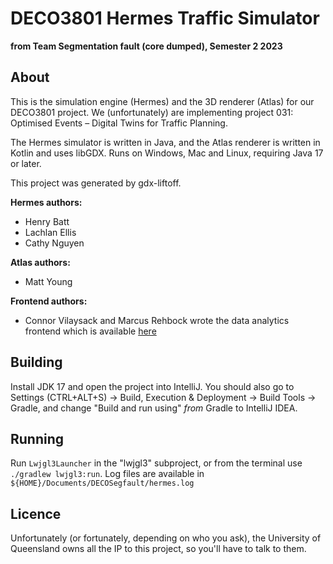 # DECO3801 Hermes Traffic Simulator
**from Team Segmentation fault (core dumped), Semester 2 2023**

## About
This is the simulation engine (Hermes) and the 3D renderer (Atlas) for our DECO3801 project. We (unfortunately)
are implementing project 031: Optimised Events – Digital Twins for Traffic Planning.

The Hermes simulator is written in Java, and the Atlas renderer is written in Kotlin and uses libGDX. Runs
on Windows, Mac and Linux, requiring Java 17 or later.

This project was generated by gdx-liftoff.

**Hermes authors:**
- Henry Batt
- Lachlan Ellis
- Cathy Nguyen

**Atlas authors:**
- Matt Young

**Frontend authors:**
- Connor Vilaysack and Marcus Rehbock wrote the data analytics frontend which is available [here](TODO)

## Building
Install JDK 17 and open the project into IntelliJ. You should also go to Settings (CTRL+ALT+S) 
-> Build, Execution & Deployment -> Build Tools -> Gradle, and change "Build and run using" _from_ Gradle to
IntelliJ IDEA.

## Running
Run `Lwjgl3Launcher` in the "lwjgl3" subproject, or from the terminal use `./gradlew lwjgl3:run`. Log files
are available in `${HOME}/Documents/DECOSegfault/hermes.log`

## Licence
Unfortunately (or fortunately, depending on who you ask), the University of Queensland owns all the IP to
this project, so you'll have to talk to them.
